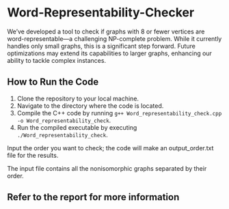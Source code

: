 # Word-Representability-Checker
We’ve developed a tool to check if graphs with 8 or fewer vertices are word-representable—a challenging NP-complete problem. While it currently handles only small graphs, this is a significant step forward. Future optimizations may extend its capabilities to larger graphs, enhancing our ability to tackle complex instances.

## How to Run the Code

1. Clone the repository to your local machine.
2. Navigate to the directory where the code is located.
3. Compile the C++ code by running `g++ Word_representability_check.cpp -o Word_representability_check`.
4. Run the compiled executable by executing `./Word_representability_check`.

Input the order you want to check; the code will make an output_order.txt file for the results.

The input file contains all the nonisomorphic graphs separated by their order.

## Refer to the report for more information


